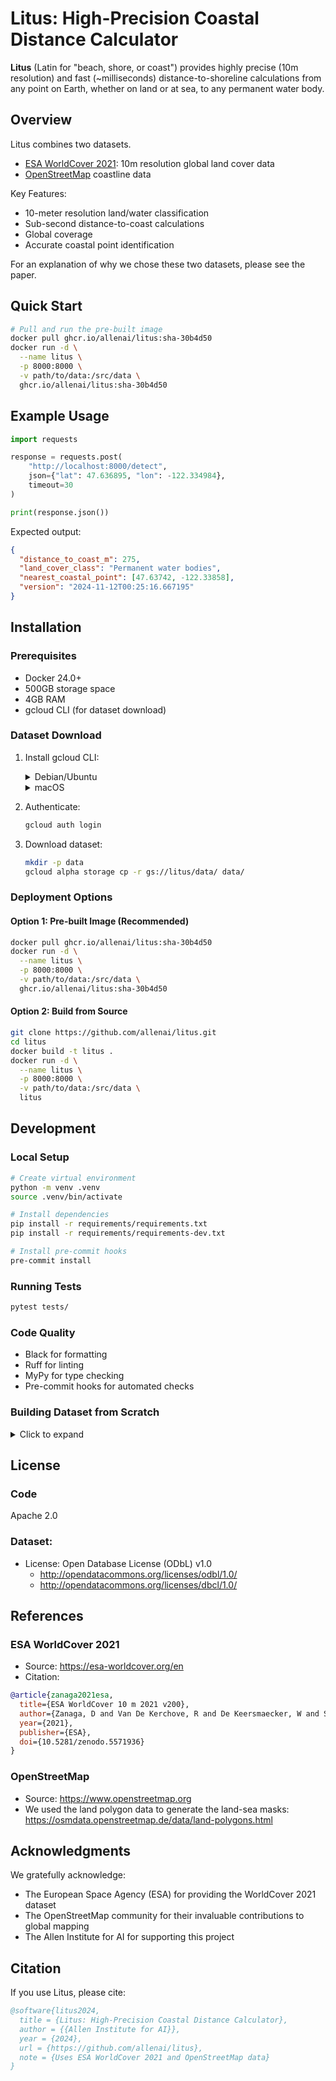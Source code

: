 # Litus: High-Precision Coastal Distance Calculator

**Litus** (Latin for "beach, shore, or coast") provides highly precise (10m resolution) and fast (~milliseconds) distance-to-shoreline calculations from any point on Earth, whether on land or at sea, to any permanent water body.

## Overview

Litus combines two datasets.
- [ESA WorldCover 2021](https://esa-worldcover.org/en): 10m resolution global land cover data
- [OpenStreetMap](https://www.openstreetmap.org) coastline data

Key Features:
- 10-meter resolution land/water classification
- Sub-second distance-to-coast calculations
- Global coverage
- Accurate coastal point identification

For an explanation of why we chose these two datasets, please see the paper.

## Quick Start

```bash
# Pull and run the pre-built image
docker pull ghcr.io/allenai/litus:sha-30b4d50
docker run -d \
  --name litus \
  -p 8000:8000 \
  -v path/to/data:/src/data \
  ghcr.io/allenai/litus:sha-30b4d50
```

## Example Usage

```python
import requests

response = requests.post(
    "http://localhost:8000/detect",
    json={"lat": 47.636895, "lon": -122.334984},
    timeout=30
)

print(response.json())
```

Expected output:
```json
{
  "distance_to_coast_m": 275,
  "land_cover_class": "Permanent water bodies",
  "nearest_coastal_point": [47.63742, -122.33858],
  "version": "2024-11-12T00:25:16.667195"
}
```

## Installation

### Prerequisites
- Docker 24.0+
- 500GB storage space
- 4GB RAM
- gcloud CLI (for dataset download)

### Dataset Download

1. Install gcloud CLI:
   <details>
   <summary>Debian/Ubuntu</summary>

   ```bash
   echo "deb [signed-by=/usr/share/keyrings/cloud.google.gpg] \
     https://packages.cloud.google.com/apt cloud-sdk main" | \
     sudo tee -a /etc/apt/sources.list.d/google-cloud-sdk.list

   curl https://packages.cloud.google.com/apt/doc/apt-key.gpg | \
     sudo apt-key --keyring /usr/share/keyrings/cloud.google.gpg add -

   sudo apt-get update && sudo apt-get install google-cloud-cli
   ```
   </details>

   <details>
   <summary>macOS</summary>

   ```bash
   brew install --cask google-cloud-sdk
   ```
   </details>

2. Authenticate:
   ```bash
   gcloud auth login
   ```

3. Download dataset:
   ```bash
   mkdir -p data
   gcloud alpha storage cp -r gs://litus/data/ data/
   ```

### Deployment Options

#### Option 1: Pre-built Image (Recommended)
```bash
docker pull ghcr.io/allenai/litus:sha-30b4d50
docker run -d \
  --name litus \
  -p 8000:8000 \
  -v path/to/data:/src/data \
  ghcr.io/allenai/litus:sha-30b4d50
```

#### Option 2: Build from Source
```bash
git clone https://github.com/allenai/litus.git
cd litus
docker build -t litus .
docker run -d \
  --name litus \
  -p 8000:8000 \
  -v path/to/data:/src/data \
  litus
```

## Development

### Local Setup
```bash
# Create virtual environment
python -m venv .venv
source .venv/bin/activate

# Install dependencies
pip install -r requirements/requirements.txt
pip install -r requirements/requirements-dev.txt

# Install pre-commit hooks
pre-commit install
```

### Running Tests
```bash
pytest tests/
```

### Code Quality
- Black for formatting
- Ruff for linting
- MyPy for type checking
- Pre-commit hooks for automated checks

### Building Dataset from Scratch

<details>
<summary>Click to expand</summary>

1. Download ESA WorldCover data:
   ```bash
   bash src/download_worldcover.sh
   ```

2. Download OSM land polygons:
   ```bash
   wget -P data/osm \
     https://osmdata.openstreetmap.de/download/land-polygons-split-4326.zip
   unzip data/osm/land-polygons-split-4326.zip -d data/osm
   ```

3. Process data:
   ```bash
   python src/gen_all_missing_tiles.py
   python src/convert_geotiff_to_h5.py
   python src/extract_coastal_points.py
   python src/convert_coastal_points_to_ball_trees.py
   ```
</details>

## License

### Code
Apache 2.0

### Dataset:
- License: Open Database License (ODbL) v1.0
  - http://opendatacommons.org/licenses/odbl/1.0/
  - http://opendatacommons.org/licenses/dbcl/1.0/

## References
### ESA WorldCover 2021
- Source: https://esa-worldcover.org/en
- Citation:
```bibtex
@article{zanaga2021esa,
  title={ESA WorldCover 10 m 2021 v200},
  author={Zanaga, D and Van De Kerchove, R and De Keersmaecker, W and Souverijns, N and Brockmann, C and Quast, R and Wevers, J and Grosu, A and Paccini, A and Vergnaud, S and others},
  year={2021},
  publisher={ESA},
  doi={10.5281/zenodo.5571936}
}
```

### OpenStreetMap
- Source: https://www.openstreetmap.org
- We used the land polygon data to generate the land-sea masks: https://osmdata.openstreetmap.de/data/land-polygons.html

## Acknowledgments

We gratefully acknowledge:
- The European Space Agency (ESA) for providing the WorldCover 2021 dataset
- The OpenStreetMap community for their invaluable contributions to global mapping
- The Allen Institute for AI for supporting this project

## Citation

If you use Litus, please cite:
```bibtex
@software{litus2024,
  title = {Litus: High-Precision Coastal Distance Calculator},
  author = {{Allen Institute for AI}},
  year = {2024},
  url = {https://github.com/allenai/litus},
  note = {Uses ESA WorldCover 2021 and OpenStreetMap data}
}
```
